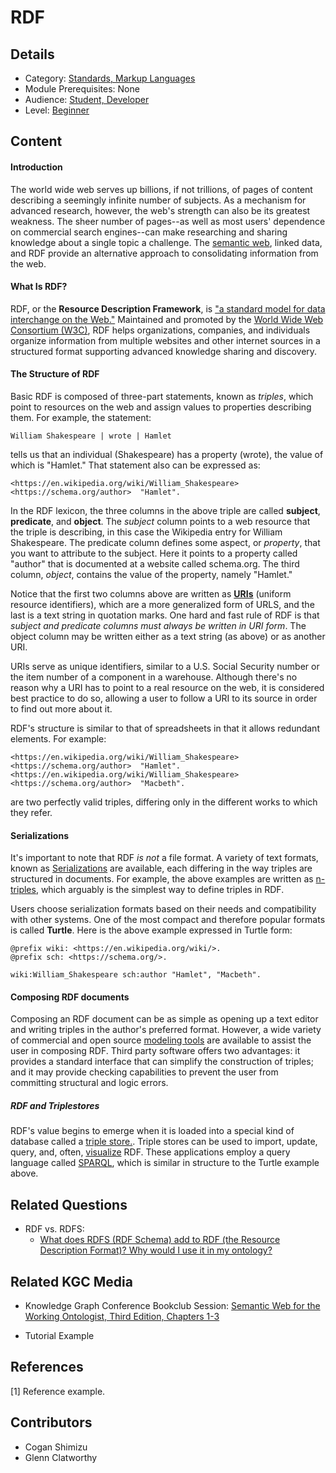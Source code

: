 # RDF
## Details
* Category: [Standards, Markup Languages](../categories/Standards,_Markup_Languages.md)
* Module Prerequisites: None
* Audience: [Student, Developer](../audiences/Student,_Developer.md)
* Level: [Beginner](../levels/Beginner.md)

## Content

#### Introduction

The world wide web serves up billions, if not trillions, of pages of content describing a seemingly infinite number of subjects. As a mechanism for advanced research, however, the web's strength can also be its greatest weakness. The sheer number of pages--as well as most users' dependence on commercial search engines--can make researching and sharing knowledge about a single topic a challenge. The [semantic web](https://github.com/KGConf/open-kg-curriculum/blob/master/curriculum/modules/History_of_the_Semantic_Web/History_of_the_Semantic_Web.md), linked data, and RDF provide an alternative approach to consolidating information from the web.

#### What Is RDF?

RDF, or the **Resource Description Framework**, is ["a standard model for data interchange on the Web."](https://www.w3.org/RDF/) Maintained and promoted by the [World Wide Web Consortium (W3C)](https://www.w3.org), RDF helps organizations, companies, and individuals organize information from multiple websites and other internet sources in a structured format supporting advanced knowledge sharing and discovery.

#### The Structure of RDF

Basic RDF is composed of three-part statements, known as *triples*, which point to resources on the web and assign values to properties describing them.  For example, the statement:

    William Shakespeare | wrote | Hamlet
    
tells us that an individual (Shakespeare) has a property (wrote), the value of which is "Hamlet." That statement also can be expressed as:

    <https://en.wikipedia.org/wiki/William_Shakespeare>  <https://schema.org/author>  "Hamlet".
    
In the RDF lexicon, the three columns in the above triple are called **subject**, **predicate**, and **object**. The *subject* column points to a web resource that the triple is describing, in this case the Wikipedia entry for William Shakespeare. The predicate column defines some aspect, or *property*, that you want to attribute to the subject. Here it points to a property called "author" that is documented at a website called schema.org. The third column, *object*, contains the value of the property, namely "Hamlet."

Notice that the first two columns above are written as [**URIs**](https://en.wikipedia.org/wiki/Uniform_Resource_Identifier) (uniform resource identifiers), which are a more generalized form of URLS, and the last is a text string in quotation marks. One hard and fast rule of RDF is that *subject and predicate columns must always be written in URI form*. The object column may be written either as a text string (as above) or as another URI.

URIs serve as unique identifiers, similar to a U.S. Social Security number or the item number of a component in a warehouse. Although there's no reason why a URI has to point to a real resource on the web, it is considered best practice to do so, allowing a user to follow a URI to its source in order to find out more about it.

RDF's structure is similar to that of spreadsheets in that it allows redundant elements. For example:

    <https://en.wikipedia.org/wiki/William_Shakespeare>  <https://schema.org/author>  "Hamlet".
    <https://en.wikipedia.org/wiki/William_Shakespeare>  <https://schema.org/author>  "Macbeth".

are two perfectly valid triples, differing only in the different works to which they refer.

#### Serializations

It's important to note that RDF *is not* a file format. A variety of text formats, known as [Serializations](https://github.com/KGConf/open-kg-curriculum/blob/master/curriculum/modules/RDF_Serializations/RDF_Serializations.md) are available, each differing in the way triples are structured in documents. For example, the above examples are written as [n-triples](https://www.w3.org/TR/n-triples/), which arguably is the simplest way to define triples in RDF.

Users choose serialization formats based on their needs and compatibility with other systems. One of the most compact and therefore popular formats is called **Turtle**. Here is the above example expressed in Turtle form:

    @prefix wiki: <https://en.wikipedia.org/wiki/>.
    @prefix sch: <https://schema.org/>.
    
    wiki:William_Shakespeare sch:author "Hamlet", "Macbeth".

#### Composing RDF documents

Composing an RDF document can be as simple as opening up a text editor and writing triples in the author's preferred format. However, a wide variety of commercial and open source [modeling tools](https://github.com/KGConf/open-kg-curriculum/tree/master/curriculum/modules/Survey_of_Modeling_Tools/Survey_of_Modeling_Tools.md) are available to assist the user in composing RDF. Third party software offers two advantages: it provides a standard interface that can simplify the construction of triples; and it may provide checking capabilities to prevent the user from committing structural and logic errors.

##### RDF and Triplestores

RDF's value begins to emerge when it is loaded into a special kind of database called a [triple store.](https://github.com/KGConf/open-kg-curriculum/blob/master/curriculum/modules/Survey_of_Triplestores/Survey_of_Triplestores.md). Triple stores can be used to import, update, query, and, often, [visualize](https://github.com/KGConf/open-kg-curriculum/blob/master/curriculum/modules/Survey_of_Visualization_Tools/Survey_of_Visualization_Tools.md) RDF. These applications employ a query language called [SPARQL](https://github.com/KGConf/open-kg-curriculum/blob/master/curriculum/modules/SPARQL/SPARQL.md), which is similar in structure to the Turtle example above.
 
## Related Questions
* RDF vs. RDFS:
  * [What does RDFS (RDF Schema) add to RDF (the Resource Description Format)? Why would I use it in my ontology?](https://github.com/GlennClatworthy/kgc_discussion_group/wiki/Questions,-we-have-questions)

## Related KGC Media
* Knowledge Graph Conference Bookclub Session: [Semantic Web for the Working Ontologist, Third Edition, Chapters 1-3](https://watch.knowledgegraph.tech/packages/kgc-21-attendees/videos/bookclub2)

* Tutorial Example

## References
[1] Reference example.

## Contributors
* Cogan Shimizu
* Glenn Clatworthy
